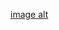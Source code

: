 

[image alt](https://github.com/EvanildoLeal/PROJETOS-DESIGN-WEB/blob/cce28ee97a54019cfc85bc77e09f4019ba69fd00/PROJETO%20UniFECAF/Projeto%20Biblioteca%20UniFECAF.jpg)
